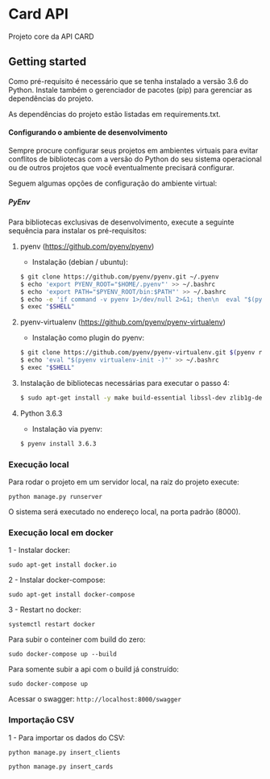# Card API

Projeto core da API CARD


## Getting started

Como pré-requisito é necessário que se tenha instalado a versão 3.6 do Python.
Instale também o gerenciador de pacotes (pip) para gerenciar as dependências do projeto.


As dependências do projeto estão listadas em requirements.txt.


#### Configurando o ambiente de desenvolvimento

Sempre procure configurar seus projetos em ambientes virtuais para evitar conflitos de bibliotecas com a versão do Python do seu sistema operacional ou de outros projetos que você eventualmente precisará configurar.

Seguem algumas opções de configuração do ambiente virtual:

##### PyEnv

Para bibliotecas exclusivas de desenvolvimento, execute a seguinte sequência para instalar os pré-requisitos:

 1. pyenv (https://github.com/pyenv/pyenv)
    - Instalação (debian / ubuntu):
    ```bash
    $ git clone https://github.com/pyenv/pyenv.git ~/.pyenv
    $ echo 'export PYENV_ROOT="$HOME/.pyenv"' >> ~/.bashrc
    $ echo 'export PATH="$PYENV_ROOT/bin:$PATH"' >> ~/.bashrc
    $ echo -e 'if command -v pyenv 1>/dev/null 2>&1; then\n  eval "$(pyenv init -)"\nfi' >> ~/.bashrc
    $ exec "$SHELL"
    ```
 2. pyenv-virtualenv (https://github.com/pyenv/pyenv-virtualenv)
    - Instalação como plugin do pyenv:
    ```bash
    $ git clone https://github.com/pyenv/pyenv-virtualenv.git $(pyenv root)/plugins/pyenv-virtualenv
    $ echo 'eval "$(pyenv virtualenv-init -)"' >> ~/.bashrc
    $ exec "$SHELL"
    ```

 3. Instalação de bibliotecas necessárias para executar o passo 4:
    ```bash
    $ sudo apt-get install -y make build-essential libssl-dev zlib1g-dev libbz2-dev libreadline-dev libsqlite3-dev wget curl llvm libncurses5-dev libncursesw5-dev xz-utils tk-dev libffi-dev
    ```

 4. Python 3.6.3
    - Instalação via pyenv:
    ```bash
    $ pyenv install 3.6.3
    ```


### Execução local

Para rodar o projeto em um servidor local, na raíz do projeto execute:


```
python manage.py runserver
```

O sistema será executado no endereço local, na porta padrão (8000).

### Execução local em docker

1 - Instalar docker:
```
sudo apt-get install docker.io
```

2 - Instalar docker-compose:
```
sudo apt-get install docker-compose
```

3 - Restart no docker:
```
systemctl restart docker
```

Para subir o conteiner com build do zero:
```
sudo docker-compose up --build
```

Para somente subir a api com o build já construído:
```
sudo docker-compose up
```

Acessar o swagger: ```http://localhost:8000/swagger```


### Importação CSV
1 - Para importar os dados do CSV:
```
python manage.py insert_clients
```
```
python manage.py insert_cards
```